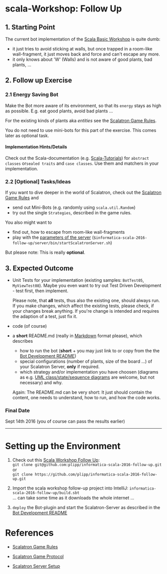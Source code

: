 scala-Workshop: Follow Up
=========================

## 1. Starting Point
The current bot implementation of the [Scala Basic Workshop](https://github.com/plipp/informatica-scala-2016) is quite
dumb: 
- it just tries to avoid sticking at walls, but once trapped in a room-like wall-fragment, it just moves back and force
and can't escape any more. 
- it only knows about 'W' (Walls) and is not aware of good plants, bad plants, ... 

## 2. Follow up Exercise

### 2.1 Energy Saving Bot
Make the Bot more aware of its environment, so that its `energy` stays as high as possible. E.g. eat good plants, avoid
bad plants ... 

For the existing kinds of plants aka *entities* see the [Scalatron Game Rules](https://github.com/plipp/scalatron/blob/master/Scalatron/doc/markdown/Scalatron%20Game%20Rules.md).

You do not need to use mini-bots for this part of the exercise. This comes later as optional task.

#### Implementation Hints/Details
Check out the Scala-documentation (e.g. [Scala-Tutorials](http://docs.scala-lang.org/tutorials/tour/case-classes)) for `abstract classes` or`sealed traits` and `case classes`. 
Use them and matchers in your implementation.

### 2.2 [Optional] Tasks/Ideas

If you want to dive deeper in the world of Scalatron, check out the [Scalatron Game Rules](https://github.com/plipp/scalatron/blob/master/Scalatron/doc/markdown/Scalatron%20Game%20Rules.md)
and
- send out Mini-Bots (e.g. randomly using `scala.util.Random`)
- try out the single `Strategies`, described in the game rules.

You also might want to
- find out, how to escape from room-like wall-fragments
- play with the [parameters of the server](https://github.com/plipp/scalatron/blob/master/Scalatron/doc/markdown/Scalatron%20Server%20Setup.md#botwar-game-options) (`$informatica-scala-2016-follow-up/server/bin/startScalatronServer.sh`)

But please note: This is really **optional**.

## 3. Expected Outcome
- Unit Tests for your implementation (existing samples: `BotTest05`, `MyViewTest08`). Maybe you even want to try out
  Test Driven Development - test first, then implement.  
  
  Please note, that **all** tests, thus also the existing one, should always run. If you make changes, which affect the existing
  tests, please check, if your changes break anything. If you're change is intended and requires the adaption of a test,
  just fix it.
  
- code (of course)
- a **short** README.md (really in [Markdown](https://github.com/adam-p/markdown-here/wiki/Markdown-Cheatsheet) format please), which describes
    - how to run the bot (**short** + you may just link to or copy from the 
      the [Bot Development README](/home/plipp/work/My/informatica/informatica-scala-2016-follow-up/docs/bot-development/readme.md))
    - special configurations (number of plants, size of the board ...) of your Scalatron Server, **only** if required. 
    - which strategy and/or implementation you have choosen (diagrams as e.g. [UML class/state/sequence diagrams](https://en.wikipedia.org/wiki/Unified_Modeling_Language) 
      are welcome, but not necessary) and why.
    
  Again: The README.md can be very short: It just should contain the content, one needs to understand, how to run, and how the code works.
  

### Final Date
Sept 14th 2016 (you of course can pass the results earlier)

<hr>
  
# Setting up the Environment

1. Check out this [Scala Workshop Follow Up](https://github.com/plipp/informatica-scala-2016-follow-up):<br>
   `git clone git@github.com:plipp/informatica-scala-2016-follow-up.git` or <br>
   `git clone https://github.com/plipp/informatica-scala-2016-follow-up.git`

2. Import the scala workshop follow-up project into IntelliJ: `informatica-scala-2016-follow-up/build.sbt`<br>
   ... can take some time as it downloads the whole internet ...
   
3. `deploy` the Bot-plugin and start the Scalatron-Server as described in the [Bot Development README](/home/plipp/work/My/informatica/informatica-scala-2016-follow-up/docs/bot-development/readme.md)

# References

- [Scalatron Game Rules](https://github.com/plipp/scalatron/blob/master/Scalatron/doc/markdown/Scalatron%20Game%20Rules.md)
- [Scalatron Game Protocol](https://github.com/plipp/scalatron/blob/master/Scalatron/doc/markdown/Scalatron%20Protocol.md)

- [Scalatron Server Setup](https://github.com/plipp/scalatron/blob/master/Scalatron/doc/markdown/Scalatron%20Server%20Setup.md#botwar-game-options)